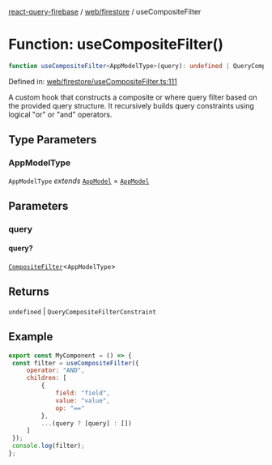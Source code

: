 [react-query-firebase](../../../modules.md) / [web/firestore](../index.md) / useCompositeFilter

# Function: useCompositeFilter()

```ts
function useCompositeFilter<AppModelType>(query): undefined | QueryCompositeFilterConstraint
```

Defined in: [web/firestore/useCompositeFilter.ts:111](https://github.com/vpishuk/react-query-firebase/blob/10e2945f75363a784c3dfc0e90b9f7a489dcc848/web/firestore/useCompositeFilter.ts#L111)

A custom hook that constructs a composite or where query filter based on the provided query structure.
It recursively builds query constraints using logical "or" or "and" operators.

## Type Parameters

### AppModelType

`AppModelType` *extends* [`AppModel`](../../../types/type-aliases/AppModel.md) = [`AppModel`](../../../types/type-aliases/AppModel.md)

## Parameters

### query

#### query?

[`CompositeFilter`](../type-aliases/CompositeFilter.md)\<`AppModelType`\>

## Returns

`undefined` \| `QueryCompositeFilterConstraint`

## Example

```jsx
export const MyComponent = () => {
 const filter = useCompositeFilter({
     operator: "AND",
     children: [
         {
             field: "field",
             value: "value",
             op: "=="
         },
         ...(query ? [query] : [])
     ]
 });
 console.log(filter);
};
```
